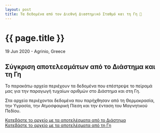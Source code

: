 ```yaml
---
layout: post
title: Τα δεδομένα από τον Διεθνή Διαστημικό Σταθμό και τη Γη 🚀
---
```


{{ page.title }}
================

<p class="meta">19 Jun 2020 - Agrinio, Greece</p>

## Σύγκριση αποτελεσμάτων από το Διάστημα και τη Γη
Το παρακάτω αρχεία περιέχουν τα δεδομένα που επέστρεψε το πείραμά μας για την παραγωγή τυχαίων αριθμών στο Διάστημα και στη Γη.  
  
Στα αρχεία περιέχονται δεδομένα που παρήχθησαν από τη Θερμοκρασία, την Υγρασία, την Ατμοσφαιρική Πίεση και την ένταση του Μαγνητικού Πεδίου.  
  
[Κατεβάστε το αρχείο με τα αποτελέσματα από το Διάστημα](https://raw.githubusercontent.com/liagason/liagason.github.io/master/files/data02_space.csv)  
[Κατεβάστε το αρχείο με τα αποτελέσματα από τη Γη](https://raw.githubusercontent.com/liagason/liagason.github.io/master/files/data02_earth.csv)
